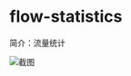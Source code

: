 # flow-statistics

简介：流量统计

![截图](https://img.alicdn.com/tfs/TB1TZERbeSSBuNjy0FlXXbBpVXa-1916-1330.png)
